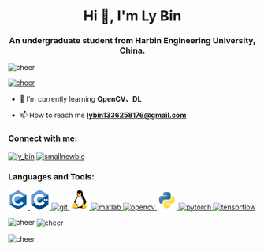<h1 align="center">Hi 👋, I'm Ly Bin</h1>
<h3 align="center">An undergraduate student from Harbin Engineering University, China.</h3>

<p align="left"> <img src="https://komarev.com/ghpvc/?username=cheer&label=Profile%20views&color=0e75b6&style=plastic" alt="cheer" /> </p>

<p align="left"> <a href="https://github.com/ryo-ma/github-profile-trophy"><img src="https://github-profile-trophy.vercel.app/?username=cheer" alt="cheer" /></a> </p>

- 🌱 I’m currently learning **OpenCV、DL**

- 📫 How to reach me **lybin1336258176@gmail.com**

<h3 align="left">Connect with me:</h3>
<p align="left">
<a href="https://stackoverflow.com/users/ly_bin" target="blank"><img align="center" src="https://raw.githubusercontent.com/rahuldkjain/github-profile-readme-generator/master/src/images/icons/Social/stack-overflow.svg" alt="ly_bin" height="30" width="40" /></a>
<a href="https://codeforces.com/profile/smallnewbie" target="blank"><img align="center" src="https://raw.githubusercontent.com/rahuldkjain/github-profile-readme-generator/master/src/images/icons/Social/codeforces.svg" alt="smallnewbie" height="30" width="40" /></a>
</p>

<h3 align="left">Languages and Tools:</h3>
<p align="left"> <a href="https://www.cprogramming.com/" target="_blank" rel="noreferrer"> <img src="https://raw.githubusercontent.com/devicons/devicon/master/icons/c/c-original.svg" alt="c" width="40" height="40"/> </a> <a href="https://www.w3schools.com/cpp/" target="_blank" rel="noreferrer"> <img src="https://raw.githubusercontent.com/devicons/devicon/master/icons/cplusplus/cplusplus-original.svg" alt="cplusplus" width="40" height="40"/> </a> <a href="https://git-scm.com/" target="_blank" rel="noreferrer"> <img src="https://www.vectorlogo.zone/logos/git-scm/git-scm-icon.svg" alt="git" width="40" height="40"/> </a> <a href="https://www.linux.org/" target="_blank" rel="noreferrer"> <img src="https://raw.githubusercontent.com/devicons/devicon/master/icons/linux/linux-original.svg" alt="linux" width="40" height="40"/> </a> <a href="https://www.mathworks.com/" target="_blank" rel="noreferrer"> <img src="https://upload.wikimedia.org/wikipedia/commons/2/21/Matlab_Logo.png" alt="matlab" width="40" height="40"/> </a> <a href="https://opencv.org/" target="_blank" rel="noreferrer"> <img src="https://www.vectorlogo.zone/logos/opencv/opencv-icon.svg" alt="opencv" width="40" height="40"/> </a> <a href="https://www.python.org" target="_blank" rel="noreferrer"> <img src="https://raw.githubusercontent.com/devicons/devicon/master/icons/python/python-original.svg" alt="python" width="40" height="40"/> </a> <a href="https://pytorch.org/" target="_blank" rel="noreferrer"> <img src="https://www.vectorlogo.zone/logos/pytorch/pytorch-icon.svg" alt="pytorch" width="40" height="40"/> </a> <a href="https://www.tensorflow.org" target="_blank" rel="noreferrer"> <img src="https://www.vectorlogo.zone/logos/tensorflow/tensorflow-icon.svg" alt="tensorflow" width="40" height="40"/> </a> </p>

<p><img align="left" src="https://github-readme-stats.vercel.app/api/top-langs?username=cheer&show_icons=true&theme=dark&locale=en&layout=compact" alt="cheer" /></p>

<p>&nbsp;<img align="center" src="https://github-readme-stats.vercel.app/api?username=cheer&show_icons=true&theme=dark&locale=en" alt="cheer" /></p>

<p><img align="center" src="https://github-readme-streak-stats.herokuapp.com/?user=cheer&theme=dark" alt="cheer" /></p>
